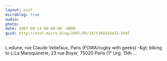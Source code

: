 ```yaml
---
layout: post
microblog: true
audio: 
photo: 
date: 2007-09-14 00:00:00 -0000
guid: http://xtof.micro.blog/2007/09/14/t269254422.html
---
```

L:edune, rue Claude Vellefaux, Paris (FOWA/rugby with geeks) -&amp;gt; biking to L:La Maroquinerie, 23 rue Boyer, 75020 Paris (1° Urg. 15th  ...
